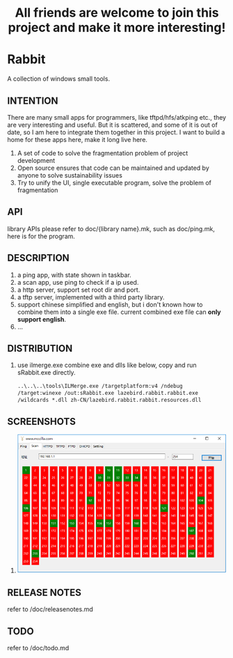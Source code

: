 
# <center>All friends are welcome to join this project and make it more interesting!</center>

# Rabbit
A collection of windows small tools.

## INTENTION  
There are many small apps for programmers, like tftpd/hfs/atkping etc., they are very interesting and useful.
But it is scattered, and some of it is out of date, so I am here to integrate them together in this project.
I want to build a home for these apps here, make it long live here.
1. A set of code to solve the fragmentation problem of project development
2. Open source ensures that code can be maintained and updated by anyone to solve sustainability issues
3. Try to unify the UI, single executable program, solve the problem of fragmentation

## API
library APIs please refer to doc/{library name}.mk, such as doc/ping.mk, here is for the program.

## DESCRIPTION
1. a ping app, with state shown in taskbar.
2. a scan app, use ping to check if a ip used.
3. a http server, support set root dir and port.
4. a tftp server, implemented with a third party library.
5. support chinese simplified and english, but i don't known how to combine them into a single exe file. current combined exe file can **only support english**.
6. ...

## DISTRIBUTION
1. use ilmerge.exe combine exe and dlls like below, copy and run sRabbit.exe directly.  
	```
	..\..\..\tools\ILMerge.exe /targetplatform:v4 /ndebug /target:winexe /out:sRabbit.exe lazebird.rabbit.rabbit.exe /wildcards *.dll zh-CN/lazebird.rabbit.rabbit.resources.dll
	```

## SCREENSHOTS
1. ![Alt ?](/doc/Screenshots.PNG)  

## RELEASE NOTES
refer to /doc/releasenotes.md

## TODO
refer to /doc/todo.md
